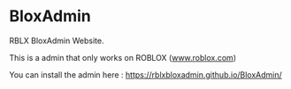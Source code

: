# BloxAdmin
RBLX BloxAdmin Website.

This is a admin that only works on ROBLOX (www.roblox.com)

You can install the admin here : https://rblxbloxadmin.github.io/BloxAdmin/
